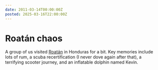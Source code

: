```yaml
---
date: 2011-03-14T00:00:00Z
posted: 2025-03-16T22:00:00Z
---
```


# Roatán chaos

A group of us visited [Roatán](https://en.wikipedia.org/wiki/Roatán) in Honduras for a bit. Key memories include lots of rum, a scuba recertification (I never dove again after that), a terrifying scooter journey, and an inflatable dolphin named Kevin.
